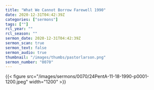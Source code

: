 ```yaml
---
title: "What We Cannot Borrow Farewell 1990"
date: 2020-12-31T04:42:39Z
categories: ["sermons"]
tags: [""]
rcl_year: ""
rcl_season: ""
sermon_date: 2020-12-31T04:42:39Z
sermon_scan: true
sermon_text: false
sermon_audio: true
thumbnail: "/images/thumbs/pastorlarson.png"
sermon_number: "0070"
---
```


<!--more-->

{{< figure src="/images/sermons/0070/24PentA-11-18-1990-p0001-1200.jpeg" width="1200" >}}
